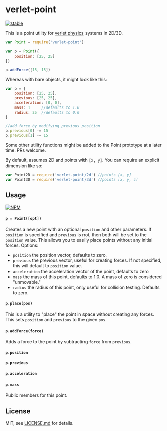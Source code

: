 # verlet-point

[![stable](http://badges.github.io/stability-badges/dist/stable.svg)](http://github.com/badges/stability-badges)

This is a point utility for [verlet physics](https://github.com/mattdesl/verlet-system) systems in 2D/3D. 

```js
var Point = require('verlet-point')

var p = Point({
    position: [25, 25]
})

p.addForce([15, 15])
```

Whereas with bare objects, it might look like this:

```js
var p = {
    position: [25, 25],
    previous: [25, 25],
    acceleration: [0, 0],
    mass: 1     //defaults to 1.0
    radius: 25  //defaults to 0.0
}

//add force by modifying previous position
p.previous[0] -= 15
p.previous[1] -= 15
```

Some other utility functions might be added to the Point prototype at a later time. PRs welcome. 

By default, assumes 2D and points with `[x, y]`. You can require an explicit dimension like so: 

```js
var Point2D = require('verlet-point/2d') //points [x, y]
var Point3D = require('verlet-point/3d') //points [x, y, z]
```

## Usage

[![NPM](https://nodei.co/npm/verlet-point.png)](https://nodei.co/npm/verlet-point/)

#### `p = Point([opt])`

Creates a new point with an optional `position` and other parameters. If `position` is specified and `previous` is not, then both will be set to the `position` value. This allows you to easily place points without any initial forces. Options:

- `position` the position vector, defaults to zero. 
- `previous` the previous vector, useful for creating forces. If not specified, this will default to `position` value.
- `acceleration` the acceleration vector of the point, defaults to zero
- `mass` the mass of this point, defaults to 1.0. A mass of zero is considered "unmovable."
- `radius` the radius of this point, only useful for collision testing. Defaults to zero.

#### `p.place(pos)`

This is a utility to "place" the point in space without creating any forces. This sets `position` and `previous` to the given `pos`. 

#### `p.addForce(force)`

Adds a force to the point by subtracting `force` from `previous`.

#### `p.position`
#### `p.previous`
#### `p.acceleration`
#### `p.mass`

Public members for this point. 

## License

MIT, see [LICENSE.md](http://github.com/mattdesl/verlet-point/blob/master/LICENSE.md) for details.
